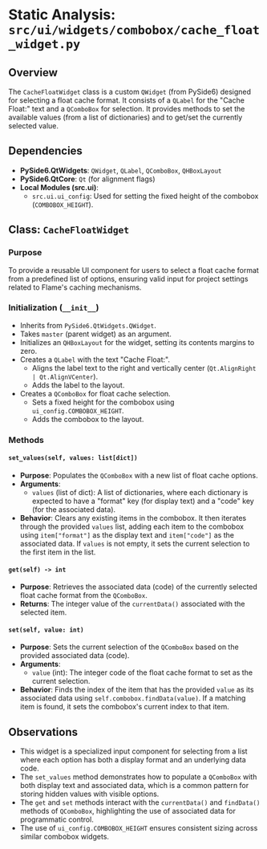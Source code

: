 # Static Analysis: `src/ui/widgets/combobox/cache_float_widget.py`

## Overview
The `CacheFloatWidget` class is a custom `QWidget` (from PySide6) designed for selecting a float cache format. It consists of a `QLabel` for the "Cache Float:" text and a `QComboBox` for selection. It provides methods to set the available values (from a list of dictionaries) and to get/set the currently selected value.

## Dependencies
- **PySide6.QtWidgets**: `QWidget`, `QLabel`, `QComboBox`, `QHBoxLayout`
- **PySide6.QtCore**: `Qt` (for alignment flags)
- **Local Modules (src.ui)**:
    - `src.ui.ui_config`: Used for setting the fixed height of the combobox (`COMBOBOX_HEIGHT`).

## Class: `CacheFloatWidget`

### Purpose
To provide a reusable UI component for users to select a float cache format from a predefined list of options, ensuring valid input for project settings related to Flame's caching mechanisms.

### Initialization (`__init__`)
- Inherits from `PySide6.QtWidgets.QWidget`.
- Takes `master` (parent widget) as an argument.
- Initializes an `QHBoxLayout` for the widget, setting its contents margins to zero.
- Creates a `QLabel` with the text "Cache Float:".
    - Aligns the label text to the right and vertically center (`Qt.AlignRight | Qt.AlignVCenter`).
    - Adds the label to the layout.
- Creates a `QComboBox` for float cache selection.
    - Sets a fixed height for the combobox using `ui_config.COMBOBOX_HEIGHT`.
    - Adds the combobox to the layout.

### Methods

#### `set_values(self, values: list[dict])`
- **Purpose**: Populates the `QComboBox` with a new list of float cache options.
- **Arguments**:
    - `values` (list of dict): A list of dictionaries, where each dictionary is expected to have a "format" key (for display text) and a "code" key (for the associated data).
- **Behavior**: Clears any existing items in the combobox. It then iterates through the provided `values` list, adding each item to the combobox using `item["format"]` as the display text and `item["code"]` as the associated data. If `values` is not empty, it sets the current selection to the first item in the list.

#### `get(self) -> int`
- **Purpose**: Retrieves the associated data (code) of the currently selected float cache format from the `QComboBox`.
- **Returns**: The integer value of the `currentData()` associated with the selected item.

#### `set(self, value: int)`
- **Purpose**: Sets the current selection of the `QComboBox` based on the provided associated data (code).
- **Arguments**:
    - `value` (int): The integer code of the float cache format to set as the current selection.
- **Behavior**: Finds the index of the item that has the provided `value` as its associated data using `self.combobox.findData(value)`. If a matching item is found, it sets the combobox's current index to that item.

## Observations
- This widget is a specialized input component for selecting from a list where each option has both a display format and an underlying data code.
- The `set_values` method demonstrates how to populate a `QComboBox` with both display text and associated data, which is a common pattern for storing hidden values with visible options.
- The `get` and `set` methods interact with the `currentData()` and `findData()` methods of `QComboBox`, highlighting the use of associated data for programmatic control.
- The use of `ui_config.COMBOBOX_HEIGHT` ensures consistent sizing across similar combobox widgets.